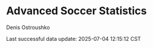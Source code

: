 # Advanced Soccer Statistics
Denis Ostroushko

<!-- gfm -->

Last successful data update: 2025-07-04 12:15:12 CST

